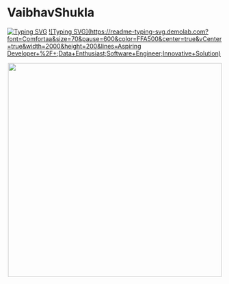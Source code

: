 # VaibhavShukla
[![Typing SVG](https://readme-typing-svg.herokuapp.com?font=Fira+Code&size=35&pause=600&color=FFA500&center=true&vCenter=true&multiline=true&width=1000&height=60&lines=Hi+I'm+Vaibhav+Shukla)](https://git.io/typing-svg)
[![Typing SVG](https://readme-typing-svg.demolab.com?font=Comfortaa&size=70&pause=600&color=FFA500&center=true&vCenter=true&width=2000&height=200&lines=Aspiring Developer+%2F+;Data+Enthusiast;Software+Engineer;Innovative+Solution)](https://git.io/typing-svg)

<div align="center">
<img src="https://user-images.githubusercontent.com/74038190/225813708-98b745f2-7d22-48cf-9150-083f1b00d6c9.gif" width="500">
</div>
